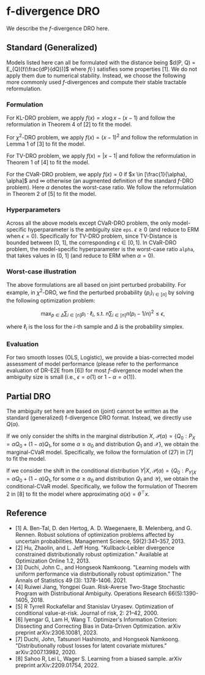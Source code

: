 # f-divergence DRO

We describe the $f$-divergence DRO here.


## Standard (Generalized)
Models listed here can all be formulated with the distance being $d(P, Q) = E_{Q}[f(\frac{dP}{dQ})]$ where $f(\cdot)$ satisfies some properties [1]. We do not apply them due to numerical stability. Instead, we choose the following more commonly used $f$-divergences and compute their stable tractable reformulation.

### Formulation

For KL-DRO problem, we apply $f(x) = x \log x - (x - 1)$ and follow the reformulation in Theorem 4 of [2] to fit the model.


For $\chi^2$-DRO problem, we apply $f(x) = (x - 1)^2$ and follow the reformulation in Lemma 1 of [3] to fit the model. 

For TV-DRO problem, we apply $f(x) = |x - 1|$ and follow the reformulation in Theorem 1 of [4] to fit the model.

For the CVaR-DRO problem, we apply $f(x) = 0$ if $x \in [\frac{1}{\alpha}, \alpha]$ and $\infty$ otherwise (an augmented definition of the standard $f$-DRO problem). Here $\alpha$ denotes the worst-case ratio. We follow the reformulation in Theorem 2 of [5] to fit the model.


### Hyperparameters
Across all the above models except CVaR-DRO problem, the only model-specific hyperparameter is the ambiguity size ``eps``. $\epsilon \geq 0$ (and reduce to ERM when $\epsilon = 0$). Specifically for TV-DRO problem, since TV-Distance is bounded between [0, 1], the corresponding $\epsilon \in [0, 1]$. In CVaR-DRO problem, the model-specific hyperparameter is the worst-case ratio ``alpha``, that takes values in (0, 1] (and reduce to ERM when $\alpha = 0$). 

### Worst-case illustration
The above formulations are all based on joint perturbed probability. For example, in $\chi^2$-DRO, we find the perturbed probability $\{p_i\}_{i \in [n]}$ by solving the following optimization problem:

$$\max_{p \in \Delta}\sum_{i \in [n]}p_i \cdot \ell_i,~\text{s.t.}~n \sum_{i \in [n]}n(p_i - 1/n)^2 \leq \epsilon,$$

where $\ell_i$ is the loss for the $i$-th sample and $\Delta$ is the probability simplex.

### Evaluation
For two smooth losses (OLS, Logistic), we provide a bias-corrected model assessment of model performance (please refer to the performance evaluation of DR-E2E from [6]) for most $f$-divergence model when the ambiguity size is small (i.e., $\epsilon = o(1)$ or $1-\alpha = o(1)$).


## Partial DRO
The ambiguity set here are based on (joint) cannot be written as the standard (generalized) f-divergence DRO format. Instead, we directly use $Q(\alpha)$.

If we only consider the shifts in the marginal distribution $X$, 
$\mathcal{P}(\alpha) = \{Q_0: P_X = \alpha Q_0 + (1-\alpha) Q_1, \text{for some}~\alpha \geq \alpha_0~\text{and distribution}~Q_1~\text{and}~\mathcal{X}\}$, we obtain the marginal-CVaR model. Specifically, we follow the formulation of (27) in [7] to fit the model.

If we consider the shift in the conditional distribution $Y|X$, 
$\mathcal{P}(\alpha) = \{Q_0: P_{Y|X} = \alpha Q_0 + (1-\alpha)Q_1, \text{for some}~\alpha \geq \alpha_0~\text{and distribution}~Q_1~\text{and}~\mathcal{Y}\}$, we obtain the conditional-CVaR model. Specifically, we follow the formulation of Theorem 2 in [8] to fit the model where approximating $\alpha(x) = \theta^{\top}x$. 


## Reference
* [1] A. Ben-Tal, D. den Hertog, A. D. Waegenaere, B. Melenberg, and G. Rennen. Robust solutions of optimization problems affected by uncertain probabilities. Management Science,
59(2):341–357, 2013.
* [2] Hu, Zhaolin, and L. Jeff Hong. "Kullback-Leibler divergence constrained distributionally robust optimization." Available at Optimization Online 1.2, 2013.
* [3] Duchi, John C., and Hongseok Namkoong. "Learning models with uniform performance via distributionally robust optimization." The Annals of Statistics 49 (3): 1378-1406. 2021.
* [4] Ruiwei Jiang, Yongpei Guan. Risk-Averse Two-Stage Stochastic Program with Distributional Ambiguity. Operations Research 66(5):1390-1405, 2018.
* [5] R Tyrrell Rockafellar and Stanislav Uryasev. Optimization of conditional value-at-risk. Journal of risk, 2: 21–42, 2000.
* [6] Iyengar G, Lam H, Wang T. Optimizer's Information Criterion: Dissecting and Correcting Bias in Data-Driven Optimization. arXiv preprint arXiv:2306.10081, 2023.
* [7] Duchi, John, Tatsunori Hashimoto, and Hongseok Namkoong. "Distributionally robust losses for latent covariate mixtures." arXiv:2007.13982, 2020.
* [8] Sahoo R, Lei L, Wager S. Learning from a biased sample. arXiv preprint arXiv:2209.01754, 2022.



